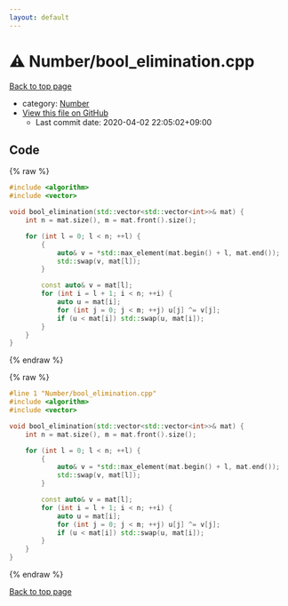 ```yaml
---
layout: default
---
```


<!-- mathjax config similar to math.stackexchange -->
<script type="text/javascript" async
  src="https://cdnjs.cloudflare.com/ajax/libs/mathjax/2.7.5/MathJax.js?config=TeX-MML-AM_CHTML">
</script>
<script type="text/x-mathjax-config">
  MathJax.Hub.Config({
    TeX: { equationNumbers: { autoNumber: "AMS" }},
    tex2jax: {
      inlineMath: [ ['$','$'] ],
      processEscapes: true
    },
    "HTML-CSS": { matchFontHeight: false },
    displayAlign: "left",
    displayIndent: "2em"
  });
</script>

<script type="text/javascript" src="https://cdnjs.cloudflare.com/ajax/libs/jquery/3.4.1/jquery.min.js"></script>
<script src="https://cdn.jsdelivr.net/npm/jquery-balloon-js@1.1.2/jquery.balloon.min.js" integrity="sha256-ZEYs9VrgAeNuPvs15E39OsyOJaIkXEEt10fzxJ20+2I=" crossorigin="anonymous"></script>
<script type="text/javascript" src="../../assets/js/copy-button.js"></script>
<link rel="stylesheet" href="../../assets/css/copy-button.css" />


# :warning: Number/bool_elimination.cpp

<a href="../../index.html">Back to top page</a>

* category: <a href="../../index.html#b2ee912b91d69b435159c7c3f6df7f5f">Number</a>
* <a href="{{ site.github.repository_url }}/blob/master/Number/bool_elimination.cpp">View this file on GitHub</a>
    - Last commit date: 2020-04-02 22:05:02+09:00




## Code

<a id="unbundled"></a>
{% raw %}
```cpp
#include <algorithm>
#include <vector>

void bool_elimination(std::vector<std::vector<int>>& mat) {
    int n = mat.size(), m = mat.front().size();

    for (int l = 0; l < n; ++l) {
        {
            auto& v = *std::max_element(mat.begin() + l, mat.end());
            std::swap(v, mat[l]);
        }

        const auto& v = mat[l];
        for (int i = l + 1; i < n; ++i) {
            auto u = mat[i];
            for (int j = 0; j < m; ++j) u[j] ^= v[j];
            if (u < mat[i]) std::swap(u, mat[i]);
        }
    }
}

```
{% endraw %}

<a id="bundled"></a>
{% raw %}
```cpp
#line 1 "Number/bool_elimination.cpp"
#include <algorithm>
#include <vector>

void bool_elimination(std::vector<std::vector<int>>& mat) {
    int n = mat.size(), m = mat.front().size();

    for (int l = 0; l < n; ++l) {
        {
            auto& v = *std::max_element(mat.begin() + l, mat.end());
            std::swap(v, mat[l]);
        }

        const auto& v = mat[l];
        for (int i = l + 1; i < n; ++i) {
            auto u = mat[i];
            for (int j = 0; j < m; ++j) u[j] ^= v[j];
            if (u < mat[i]) std::swap(u, mat[i]);
        }
    }
}

```
{% endraw %}

<a href="../../index.html">Back to top page</a>

